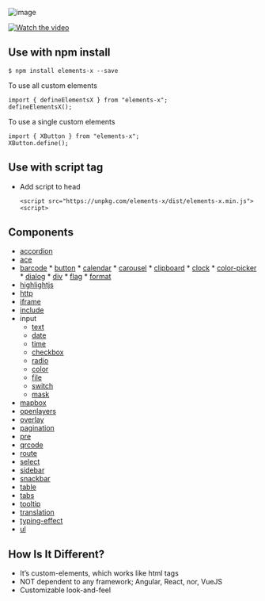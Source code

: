 
![image](https://user-images.githubusercontent.com/1437734/100136034-78959200-2e58-11eb-8125-260b78054a10.png)

[![Watch the video](https://i.imgur.com/fUSS9yc.png)](https://www.youtube.com/watch?v=5ejYrMoEbQo&ab_channel=AllenKim)

## Use with npm install
```
$ npm install elements-x --save
```
To use all custom elements
```
import { defineElementsX } from "elements-x";
defineElementsX();
```
To use a single custom elements
```
import { XButton } from "elements-x";
XButton.define();
```

## Use with script tag
* Add script to head 
  ```
  <script src="https://unpkg.com/elements-x/dist/elements-x.min.js"><script>
  ```

## Components
* [accordion](https://elements-x.com/component/accordion)
* [ace](https://elements-x.com/component/ace)
* [barcode](https://elements-x.com/component/barcode) * [button](https://elements-x.com/component/button) * [calendar](https://elements-x.com/component/calendar) * [carousel](https://elements-x.com/component/carousel) * [clipboard](https://elements-x.com/component/clipboard) * [clock](https://elements-x.com/component/clock) * [color-picker](https://elements-x.com/component/color-picker) * [dialog](https://elements-x.com/component/dialog) * [div](https://elements-x.com/component/div) * [flag](https://elements-x.com/component/flag) * [format](https://elements-x.com/component/format)
* [highlightjs](https://elements-x.com/component/highlightjs)
* [http](https://elements-x.com/component/http)
* [iframe](https://elements-x.com/component/iframe)
* [include](https://elements-x.com/component/include)
* input 
  * [text](https://elements-x.com/component/input/text)
  * [date](https://elements-x.com/component/input/date)
  * [time](https://elements-x.com/component/input/time)
  * [checkbox](https://elements-x.com/component/input/checkbox)
  * [radio](https://elements-x.com/component/input/radio)
  * [color](https://elements-x.com/component/input/color)
  * [file](https://elements-x.com/component/input/file)
  * [switch](https://elements-x.com/component/input/switch)
  * [mask](https://elements-x.com/component/input/mask)
* [mapbox](https://elements-x.com/component/mapbox)
* [openlayers](https://elements-x.com/component/openlayers)
* [overlay](https://elements-x.com/component/overlay)
* [pagination](https://elements-x.com/component/pagination)
* [pre](https://elements-x.com/component/pre)
* [qrcode](https://elements-x.com/component/qrcode)
* [route](https://elements-x.com/component/route)
* [select](https://elements-x.com/component/select)
* [sidebar](https://elements-x.com/component/sidebar)
* [snackbar](https://elements-x.com/component/snackbar)
* [table](https://elements-x.com/component/table)
* [tabs](https://elements-x.com/component/tabs)
* [tooltip](https://elements-x.com/component/tooltip)
* [translation](https://elements-x.com/component/translation)
* [typing-effect](https://elements-x.com/component/typing-effect)
* [ul](https://elements-x.com/component/ul)

## How Is It Different?
* It’s custom-elements, which works like html tags
* NOT dependent to any framework; Angular, React, nor, VueJS
* Customizable look-and-feel
